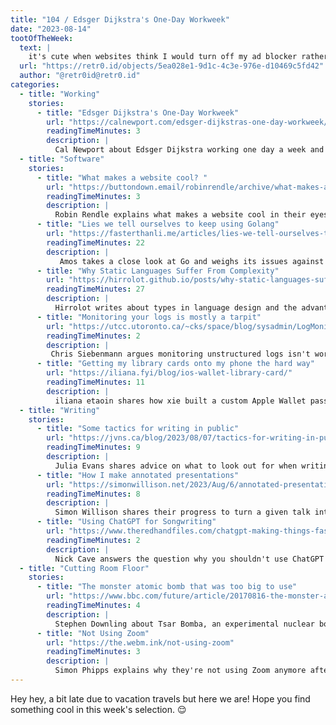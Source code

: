 ```yaml
---
title: "104 / Edsger Dijkstra's One-Day Workweek"
date: "2023-08-14"
tootOfTheWeek:
  text: |
    it's cute when websites think I would turn off my ad blocker rather than just leaving the page
  url: "https://retr0.id/objects/5ea028e1-9d1c-4c3e-976e-d10469c5fd42"
  author: "@retr0id@retr0.id"
categories:
  - title: "Working"
    stories:
      - title: "Edsger Dijkstra's One-Day Workweek"
        url: "https://calnewport.com/edsger-dijkstras-one-day-workweek/"
        readingTimeMinutes: 3
        description: |
          Cal Newport about Edsger Dijkstra working one day a week and why busyness can prevent productivity. 
  - title: "Software"
    stories:
      - title: "What makes a website cool? "
        url: "https://buttondown.email/robinrendle/archive/what-makes-a-website-cool/"
        readingTimeMinutes: 3
        description: |
          Robin Rendle explains what makes a website cool in their eyes. _Thanks, Jan!_
      - title: "Lies we tell ourselves to keep using Golang"
        url: "https://fasterthanli.me/articles/lies-we-tell-ourselves-to-keep-using-golang"
        readingTimeMinutes: 22
        description: |
           Amos takes a close look at Go and weighs its issues against its strengths. 
      - title: "Why Static Languages Suffer From Complexity"
        url: "https://hirrolot.github.io/posts/why-static-languages-suffer-from-complexity"
        readingTimeMinutes: 27
        description: |
          Hirrolot writes about types in language design and the advantages and disadvantages of dynamic vs. static languages.
      - title: "Monitoring your logs is mostly a tarpit"
        url: "https://utcc.utoronto.ca/~cks/space/blog/sysadmin/LogMonitoringTarpit"
        readingTimeMinutes: 2
        description: |
         Chris Siebenmann argues monitoring unstructured logs isn't worth it.
      - title: "Getting my library cards onto my phone the hard way"
        url: "https://iliana.fyi/blog/ios-wallet-library-card/"
        readingTimeMinutes: 11
        description: |
          iliana etaoin shares how xie built a custom Apple Wallet pass for xer library card.
  - title: "Writing"
    stories:
      - title: "Some tactics for writing in public"
        url: "https://jvns.ca/blog/2023/08/07/tactics-for-writing-in-public/"
        readingTimeMinutes: 9
        description: |
          Julia Evans shares advice on what to look out for when writing in public.
      - title: "How I make annotated presentations"
        url: "https://simonwillison.net/2023/Aug/6/annotated-presentations/"
        readingTimeMinutes: 8
        description: |
          Simon Willison shares their progress to turn a given talk into a blog post.
      - title: "Using ChatGPT for Songwriting"
        url: "https://www.theredhandfiles.com/chatgpt-making-things-faster-and-easier/"
        readingTimeMinutes: 2
        description: |
          Nick Cave answers the question why you shouldn't use ChatGPT for songwriting even if it's so much ’faster and easier‘. _Thanks, Jan!_
  - title: "Cutting Room Floor"
    stories:
      - title: "The monster atomic bomb that was too big to use"
        url: "https://www.bbc.com/future/article/20170816-the-monster-atomic-bomb-that-was-too-big-to-use"
        readingTimeMinutes: 4
        description: |
          Stephen Downling about Tsar Bomba, an experimental nuclear bomb that was too powerful to test.
      - title: "Not Using Zoom"
        url: "https://the.webm.ink/not-using-zoom"
        readingTimeMinutes: 3
        description: |
          Simon Phipps explains why they're not using Zoom anymore after the latest Terms of Service update.
---
```


Hey hey, a bit late due to vacation travels but here we are! 
Hope you find something cool in this week's selection. 😌
